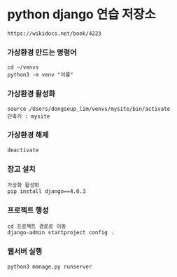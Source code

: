 # python django 연습 저장소

    https://wikidocs.net/book/4223



### 가상환경 만드는 명령어
    cd ~/venvs
    python3 -m venv "이름"

### 가상환경 활성화
    source /Users/dongseup_lim/venvs/mysite/bin/activate
    단축키 : mysite

### 가상환경 해제
    deactivate

### 장고 설치
    가상화 활성화
    pip install django==4.0.3

### 프로젝트 행성
    cd 프로젝트 경로로 이동
    django-admin startproject config .

### 웹서버 실행
    python3 manage.py runserver